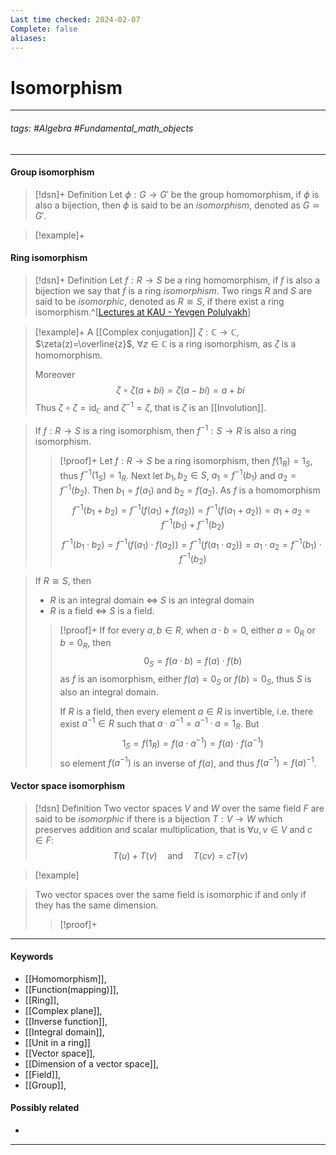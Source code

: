 ```yaml
---
Last time checked: 2024-02-07
Complete: false
aliases:
---
```

# Isomorphism
***
###### tags: #Algebra #Fundamental_math_objects 
***
#### Group isomorphism
>[!dsn]+ Definition
>Let $\phi:G\to G'$ be the group homomorphism, if $\phi$ is also a bijection, then $\phi$ is said to be an *isomorphism*, denoted as $G\simeq G'$.

>[!example]+ 
>

#### Ring isomorphism
>[!dsn]+ Definition
>Let $f:R\to S$ be a ring homomorphism, if $f$ is also a bijection we say that $f$ is a ring *isomorphism*. Two rings $R$ and $S$ are said to be *isomorphic*, denoted as $R\cong S$, if there exist a ring isomorphism.^[[Lectures at KAU - Yevgen Polulyakh](https://drive.google.com/drive/folders/1OBF4iFXhiyJQ2lVaDTRnDEnyDf6hImIg)]

>[!example]+
>A [[Complex conjugation]] $\zeta:\mathbb{C}\to\mathbb{C}$, $\zeta(z)=\overline{z}$, $\forall z\in \mathbb{C}$ is a ring isomorphism, as $\zeta$ is a homomorphism. 
>
>Moreover 
>$$\zeta\circ\zeta(a+bi)=\zeta(a-bi)=a+bi$$
>Thus $\zeta\circ\zeta=\operatorname{id}_{\mathbb{C}}$ and $\zeta^{-1}=\zeta$, that is $\zeta$ is an [[Involution]].

>If $f:R\to S$ is a ring isomorphism, then $f^{-1}:S\to R$ is also a ring isomorphism.
>>[!proof]+
>>Let $f:R\to S$ be a ring isomorphism, then $f(1_{R})=1_{S}$, thus $f^{-1}(1_{S})=1_{R}$.
>>Next let $b_{1},b_{2}\in S$, $a_{1}=f^{-1}(b_{1})$ and $a_{2}=f^{-1}(b_{2})$. Then $b_{1}=f(a_{1})$ and $b_{2}=f(a_{2})$. As $f$ is a homomorphism
>>$$f^{-1}(b_{1}+b_{2})=f^{-1}(f(a_{1})+f(a_{2}))=f^{-1}(f(a_{1}+a_{2}))=a_{1}+a_{2}=f^{-1}(b_{1})+f^{-1}(b_{2})$$
>>$$f^{-1}(b_{1}\cdot b_{2})=f^{-1}(f(a_{1})\cdot f(a_{2}))=f^{-1}(f(a_{1}\cdot a_{2}))=a_{1}\cdot a_{2}=f^{-1}(b_{1})\cdot f^{-1}(b_{2})$$

>If $R\cong S$, then
>- $R$ is an integral domain $\Leftrightarrow$ $S$ is an integral domain
>- $R$ is a field $\Leftrightarrow$ $S$ is a field.
>
>>[!proof]+
>>If for every $a,b\in R$, when $a\cdot b=0$, either $a=0_{R}$ or $b=0_{R}$, then
>>$$0_{S}=f(a\cdot b)=f(a)\cdot f(b)$$
>>as $f$ is an isomorphism, either $f(a)=0_{S}$ or $f(b)=0_{S}$, thus $S$ is also an integral domain. 
>>
>>If $R$ is a field, then every element $a\in R$ is invertible, i.e. there exist $a^{-1}\in R$ such that $a\cdot a^{-1}=a^{-1}\cdot a=1_{R}$. But
>>$$1_{S}=f(1_{R})=f(a\cdot a^{-1})=f(a)\cdot f(a^{-1})$$
>>so element $f(a^{-1})$ is an inverse of $f(a)$, and thus $f(a^{-1})=f(a)^{-1}$. 

#### Vector space isomorphism
>[!dsn] Definition
>Two vector spaces $V$ and $W$ over the same field $F$ are said to be *isomorphic* if there is a bijection $T:V\to W$ which preserves addition and scalar multiplication, that is $\forall u,v\in V$ and $c\in F$:
>$$T(u)+T(v)\quad\text{and}\quad T(cv)=cT(v)$$

>[!example] 
>

>Two vector spaces over the same field is isomorphic if and only if they has the same dimension.
>>[!proof]+
>>

***
#### Keywords
- [[Homomorphism]],
- [[Function(mapping)]],
- [[Ring]],
- [[Complex plane]],
- [[Inverse function]],
- [[Integral domain]],
- [[Unit in a ring]]
- [[Vector space]],
- [[Dimension of a vector space]],
- [[Field]],
- [[Group]],
#### Possibly related
- 
***